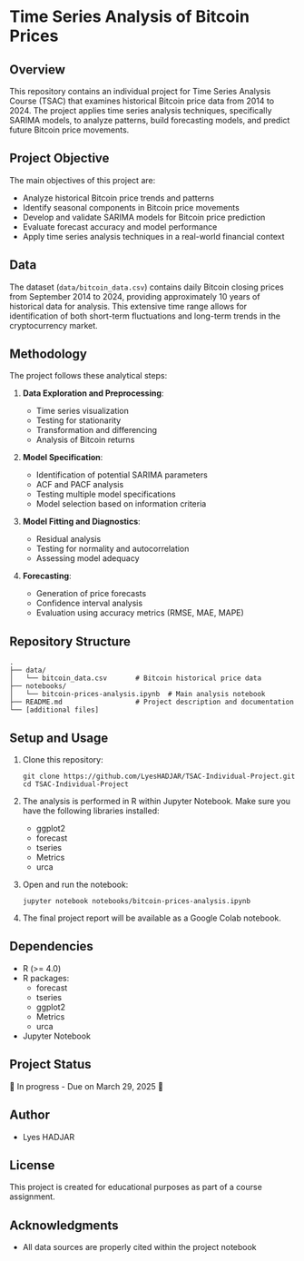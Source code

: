# Time Series Analysis of Bitcoin Prices

## Overview
This repository contains an individual project for Time Series Analysis Course (TSAC) that examines historical Bitcoin price data from 2014 to 2024. The project applies time series analysis techniques, specifically SARIMA models, to analyze patterns, build forecasting models, and predict future Bitcoin price movements.

## Project Objective
The main objectives of this project are:
- Analyze historical Bitcoin price trends and patterns
- Identify seasonal components in Bitcoin price movements
- Develop and validate SARIMA models for Bitcoin price prediction
- Evaluate forecast accuracy and model performance
- Apply time series analysis techniques in a real-world financial context

## Data
The dataset (`data/bitcoin_data.csv`) contains daily Bitcoin closing prices from September 2014 to 2024, providing approximately 10 years of historical data for analysis. This extensive time range allows for identification of both short-term fluctuations and long-term trends in the cryptocurrency market.

## Methodology
The project follows these analytical steps:
1. **Data Exploration and Preprocessing**:
   - Time series visualization
   - Testing for stationarity
   - Transformation and differencing
   - Analysis of Bitcoin returns

2. **Model Specification**:
   - Identification of potential SARIMA parameters
   - ACF and PACF analysis
   - Testing multiple model specifications
   - Model selection based on information criteria

3. **Model Fitting and Diagnostics**:
   - Residual analysis
   - Testing for normality and autocorrelation
   - Assessing model adequacy

4. **Forecasting**:
   - Generation of price forecasts
   - Confidence interval analysis
   - Evaluation using accuracy metrics (RMSE, MAE, MAPE)

## Repository Structure
```
.
├── data/
│   └── bitcoin_data.csv       # Bitcoin historical price data
├── notebooks/
│   └── bitcoin-prices-analysis.ipynb  # Main analysis notebook
├── README.md                  # Project description and documentation
└── [additional files]
```

## Setup and Usage
1. Clone this repository:
   ```
   git clone https://github.com/LyesHADJAR/TSAC-Individual-Project.git
   cd TSAC-Individual-Project
   ```

2. The analysis is performed in R within Jupyter Notebook. Make sure you have the following libraries installed:
   - ggplot2
   - forecast
   - tseries
   - Metrics
   - urca

3. Open and run the notebook:
   ```
   jupyter notebook notebooks/bitcoin-prices-analysis.ipynb
   ```
   
4. The final project report will be available as a Google Colab notebook.

## Dependencies
- R (>= 4.0)
- R packages:
  - forecast
  - tseries
  - ggplot2
  - Metrics
  - urca
- Jupyter Notebook

## Project Status
🚧 In progress - Due on March 29, 2025 🚧

## Author
- Lyes HADJAR

## License
This project is created for educational purposes as part of a course assignment.

## Acknowledgments
- All data sources are properly cited within the project notebook